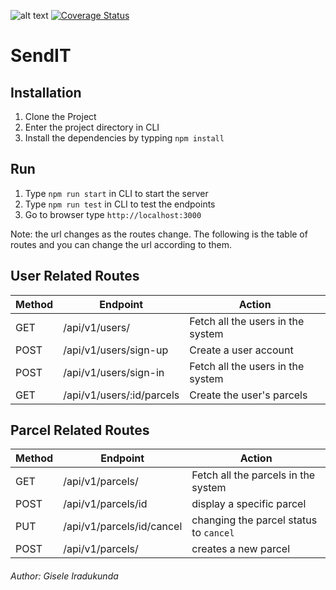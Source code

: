 ![alt text](https://travis-ci.com/giseleiradu/sendIT.svg?branch=develop)
[![Coverage Status](https://coveralls.io/repos/github/giseleiradu/sendIT/badge.svg?branch=develop)](https://coveralls.io/github/giseleiradu/sendIT?branch=develop)

# SendIT

## Installation
1. Clone the Project
2. Enter the project directory in CLI
3. Install the dependencies by typping `npm install`

## Run
1. Type `npm run start` in CLI to start the server
2. Type `npm run test` in CLI to test the endpoints
3. Go to browser type `http://localhost:3000 `

Note: the url changes as the routes change. The following is the table of routes and you can change the url according to them.

## User Related Routes
| Method |       Endpoint            |                Action              |
| ------ |  -------------------      | ---------------------------------- |
| GET    | /api/v1/users/            | Fetch all the users in the system  |
| POST   | /api/v1/users/sign-up     | Create a user account              |
| POST   | /api/v1/users/sign-in     | Fetch all the users in the system  |
| GET    | /api/v1/users/:id/parcels | Create the user's parcels          |

## Parcel Related Routes
| Method |       Endpoint             |                Action                 |
| ------ |  -------------------       | ------------------------------------  |
| GET    | /api/v1/parcels/           | Fetch all the parcels in the system   |
| POST   | /api/v1/parcels/id         | display a specific parcel             |
| PUT    |  /api/v1/parcels/id/cancel | changing the parcel status to `cancel`|
| POST   | /api/v1/parcels/           | creates a new parcel                  |





###### *Author: Gisele Iradukunda*
